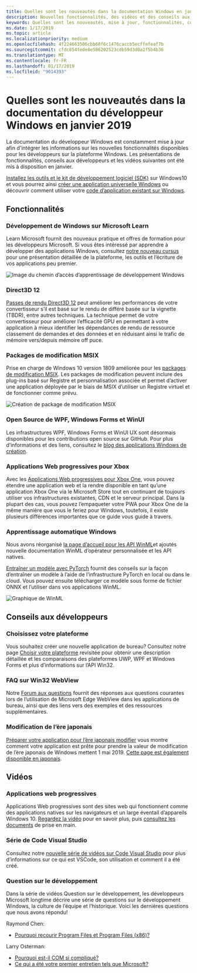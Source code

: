 ```yaml
---
title: Quelles sont les nouveautés dans la documentation Windows en janvier 2019 - développer des applications UWP
description: Nouvelles fonctionnalités, des vidéos et des conseils aux développeurs ont été ajoutées à la documentation du développeur Windows 10 janvier 2019
keywords: Quelles sont les nouveautés, mise à jour, fonctionnalités, conseils de développeur, Windows 10, janvier
ms.date: 1/17/2019
ms.topic: article
ms.localizationpriority: medium
ms.openlocfilehash: 4f224663506cbb60f6c1476caccb5ecffefeaf7b
ms.sourcegitcommit: cfdc854fede8e586202523cdb59d3d0a2f5b4b36
ms.translationtype: MT
ms.contentlocale: fr-FR
ms.lasthandoff: 01/17/2019
ms.locfileid: "9014393"
---
```

# <a name="whats-new-in-the-windows-developer-docs-in-january-2019"></a>Quelles sont les nouveautés dans la documentation du développeur Windows en janvier 2019

La documentation du développeur Windows est constamment mise à jour afin d'intégrer les informations sur les nouvelles fonctionnalités disponibles pour les développeurs sur la plateforme Windows. Les présentations de fonctionnalités, conseils aux développeurs et les vidéos suivantes ont été mis à disposition en janvier.

[Installez les outils et le kit de développement logiciel (SDK)](http://go.microsoft.com/fwlink/?LinkId=821431) sur Windows10 et vous pourrez ainsi [créer une application universelle Windows](../get-started/create-uwp-apps.md) ou découvrir comment utiliser votre [code d’application existant sur Windows](../porting/index.md).

## <a name="features"></a>Fonctionnalités

### <a name="windows-development-on-microsoft-learn"></a>Développement de Windows sur Microsoft Learn

Learn Microsoft fournit des nouveaux pratique et offres de formation pour les développeurs Microsoft. Si vous êtes intéressé par apprendre à développer des applications Windows, consultez [notre nouveau cursus](https://docs.microsoft.com/learn/paths/develop-windows10-apps/) pour une présentation détaillée de la plateforme, les outils et l’écriture de vos applications peu premier.

![Image du chemin d’accès d’apprentissage de développement Windows](images/windows-learn.png)

### <a name="direct-3d-12"></a>Direct3D 12

[Passes de rendu Direct3D 12](/windows/desktop/direct3d12/direct3d-12-render-passes) peut améliorer les performances de votre convertisseur s’il est basé sur le rendu de différé basée sur la vignette (TBDR), entre autres techniques. La technique permet de votre convertisseur pour améliorer l’efficacité GPU en permettant à votre application à mieux identifier les dépendances de rendu de ressource classement de demandes et des données et en réduisant ainsi le trafic de mémoire vers/depuis mémoire off puce.

### <a name="msix-modification-packages"></a>Packages de modification MSIX

Prise en charge de Windows 10 version 1809 améliorée pour les [packages de modification MSIX](https://docs.microsoft.com/windows/msix/modification-package-1809-update). Les packages de modification peuvent inclure des plug-ins basé sur Registre et personnalisation associée et permet d’activer une application déployée par le biais de MSIX d’utiliser un Registre virtuel et de fonctionner comme prévu.

![Création de package de modification MSIX](images/msix-modification-package.png)

### <a name="open-source-of-wpf-windows-forms-and-winui"></a>Open Source de WPF, Windows Forms et WinUI

Les infrastructures WPF, Windows Forms et WinUI UX sont désormais disponibles pour les contributions open source sur GitHub. Pour plus d’informations et des liens, consultez le [blog des applications Windows de création](https://blogs.windows.com/buildingapps/2018/12/04/announcing-open-source-of-wpf-windows-forms-and-winui-at-microsoft-connect-2018/#OKZjJs1VVTrMMtkL.97).

### <a name="progressive-web-apps-for-xbox"></a>Applications Web progressives pour Xbox

Avec les [Applications Web progressives pour Xbox One](https://docs.microsoft.com/microsoft-edge/progressive-web-apps/xbox-considerations), vous pouvez étendre une application web et la rendre disponible en tant qu’une application Xbox One via le Microsoft Store tout en continuant de toujours utiliser vos infrastructures existantes, CDN et le serveur principal. Dans la plupart des cas, vous pouvez l’empaqueter votre PWA pour Xbox One de la même manière que vous le feriez pour Windows, toutefois, il existe plusieurs différences importantes que ce guide vous guide à travers.

### <a name="windows-machine-learning"></a>Apprentissage automatique Windows

Nous avons réorganisé [la page d’accueil pour les API WinML](https://docs.microsoft.com/windows/ai/api-reference)et ajoutés nouvelle documentation WinML d’opérateur personnalisée et les API natives.

[Entraîner un modèle avec PyTorch](https://docs.microsoft.com/windows/ai/train-model-pytorch) fournit des conseils sur la façon d’entraîner un modèle à l’aide de l’infrastructure PyTorch en local ou dans le cloud. Vous pouvez ensuite télécharger ce modèle sous forme de fichier ONNX et l’utiliser dans vos applications WinML.

![Graphique de WinML](images/winml-graphic.png)

## <a name="developer-guidance"></a>Conseils aux développeurs

### <a name="choose-your-platform"></a>Choisissez votre plateforme

Vous souhaitez créer une nouvelle application de bureau? Consultez notre page [Choisir votre plateforme](https://docs.microsoft.com/windows/desktop/choose-your-technology) revisitée pour obtenir une description détaillée et les comparaisons des plateformes UWP, WPF et Windows Forms et plus d’informations sur l’API Win32.

### <a name="faqs-on-win32-webview"></a>FAQ sur Win32 WebView

Notre [Forum aux questions](https://docs.microsoft.com/windows/communitytoolkit/controls/wpf-winforms/webview#frequently-asked-questions-faqs) fournit des réponses aux questions courantes lors de l’utilisation de Microsoft Edge WebView dans les applications de bureau, ainsi que des liens vers des exemples et des ressources supplémentaires.

### <a name="japanese-era-change"></a>Modification de l’ère japonais

[Préparer votre application pour l’ère japonais modifier](../design/globalizing/japanese-era-change.md) vous montre comment votre application est prête pour prendre la valeur de modification de l’ère japonais de Windows mettent 1 mai 2019. [Cette page est également disponible en japonais](https://docs.microsoft.com/ja-jp/windows/uwp/design/globalizing/japanese-era-change).

## <a name="videos"></a>Vidéos

### <a name="progressive-web-apps"></a>Applications web progressives

Applications Web progressives sont des sites web qui fonctionnent comme des applications natives sur les navigateurs et un large éventail d’appareils Windows 10. [Regardez la vidéo](https://youtu.be/ugAewC3308Y) pour en savoir plus, puis [consultez les documents](http://aka.ms/Windows-PWA) de prise en main.

### <a name="vs-code-series"></a>Série de Code Visual Studio

Consultez notre [nouvelle série de vidéos sur Code Visual Studio](https://www.youtube.com/playlist?list=PLlrxD0HtieHjQX77y-0sWH9IZBTmv1tTx) pour plus d’informations sur ce qui est VSCode, son utilisation et comment il a été créé.

### <a name="one-dev-question"></a>Question sur le développement

Dans la série de vidéos Question sur le développement, les développeurs Microsoft longtime décrire une série de questions sur le développement Windows, la culture de l’équipe et l’historique. Voici les dernières questions que nous avons répondu!

Raymond Chen:

* [Pourquoi recourir Program Files et Program Files (x86)?](https://youtu.be/N7o9eJpFYco)

Larry Osterman:

* [Pourquoi est-il COM si compliqué?](https://youtu.be/-gkXAV-StVA )
* [Ce qui a été votre premier entretien tels que Microsoft?](https://youtu.be/qRb6otsHG5c)
